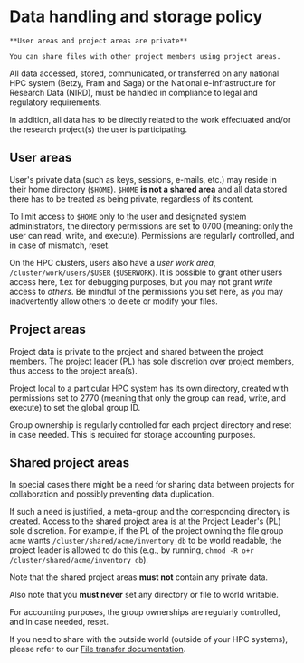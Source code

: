 # Data handling and storage policy

```{warning}
**User areas and project areas are private**

You can share files with other project members using project areas.
```

All data accessed, stored, communicated, or transferred on any national HPC
system (Betzy, Fram and Saga) or the National e-Infrastructure for Research Data (NIRD),
must be handled in compliance to legal and regulatory requirements.

In addition, all data has to be directly related to the work effectuated and/or
the research project(s) the user is participating.


## User areas

User's private data (such as keys, sessions, e-mails, etc.) may reside in their
home directory (`$HOME`).
`$HOME` **is not a shared area** and all data stored there has to be treated as
being private, regardless of its content.

To limit access to `$HOME` only to the user and designated system administrators,
the directory permissions are set to 0700 (meaning: only the user can read, write, and execute).
Permissions are regularly controlled, and in case of mismatch, reset.

On the HPC clusters, users also have a *user work area*,
`/cluster/work/users/$USER` (`$USERWORK`). It is possible to grant other users access here, f.ex 
for debugging purposes, but you may not grant *write* access to *others*. Be mindful of the permissions
you set here, as you may inadvertently allow others to delete or modify your files.


## Project areas

Project data is private to the project and shared between the project members.
The project leader (PL) has sole discretion over project members, thus access
to the project area(s).

Project local to a particular HPC system has its own directory, created with
permissions set to 2770 (meaning that only the group can read, write, and execute)
to set the global group ID.

Group ownership is regularly controlled for each project directory and reset in
case needed. This is required for storage accounting purposes.


## Shared project areas

In special cases there might be a need for sharing data between projects for
collaboration and possibly preventing data duplication.

If such a need is justified, a meta-group and the corresponding directory is
created. Access to the shared project area is at the Project Leader's (PL) sole discretion.
For example, if the PL of the project owning the file group `acme` wants 
`/cluster/shared/acme/inventory_db` to be world readable, the project leader is allowed to do this 
(e.g., by running, `chmod -R o+r /cluster/shared/acme/inventory_db`).

Note that the shared project areas **must not** contain any private data.

Also note that you **must never** set any directory or file to world writable.

For accounting purposes, the group ownerships are regularly controlled, and
in case needed, reset.

If you need to share with the outside world (outside of your HPC systems),
please refer to our [File transfer documentation](file_transfer.md).
